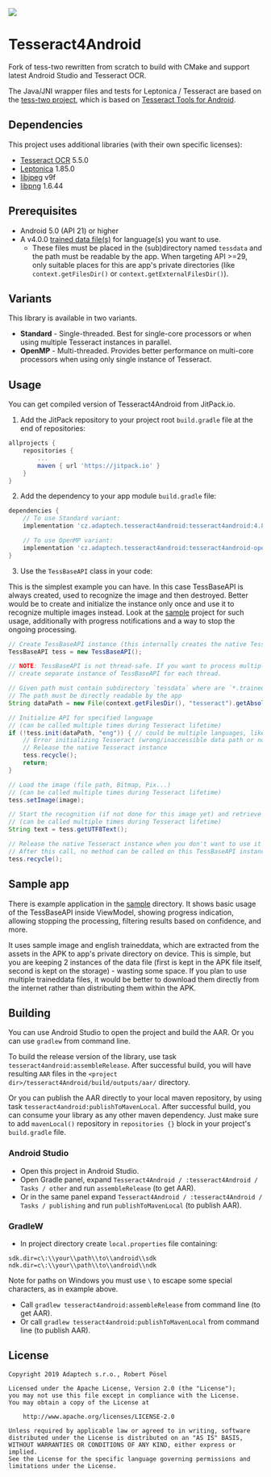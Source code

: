 [![](https://jitpack.io/v/cz.adaptech/tesseract4android.svg)](https://jitpack.io/#cz.adaptech/tesseract4android)

# Tesseract4Android

Fork of tess-two rewritten from scratch to build with CMake and support latest Android Studio and Tesseract OCR.

The Java/JNI wrapper files and tests for Leptonica / Tesseract are based on the [tess-two project][tess-two],
which is based on [Tesseract Tools for Android][tesseract-android-tools].

## Dependencies

This project uses additional libraries (with their own specific licenses):

 - [Tesseract OCR][tesseract-ocr] 5.5.0
 - [Leptonica][leptonica] 1.85.0
 - [libjpeg][jpeg] v9f
 - [libpng][png] 1.6.44

## Prerequisites

 - Android 5.0 (API 21) or higher
 - A v4.0.0 [trained data file(s)][tessdata] for language(s) you want to use.
   - These files must be placed in the (sub)directory named `tessdata` and the path must be readable
by the app. When targeting API >=29, only suitable places for this are app's private directories
(like `context.getFilesDir()` or `context.getExternalFilesDir()`).

## Variants

This library is available in two variants.

 - **Standard** - Single-threaded. Best for single-core processors or when using multiple Tesseract
instances in parallel.
 - **OpenMP** - Multi-threaded. Provides better performance on multi-core processors when using only
single instance of Tesseract.

## Usage

You can get compiled version of Tesseract4Android from JitPack.io.

1. Add the JitPack repository to your project root `build.gradle` file at the end of repositories:

```gradle
allprojects {
    repositories {
        ...
        maven { url 'https://jitpack.io' }
    }
}
```

2. Add the dependency to your app module `build.gradle` file:

```gradle
dependencies {
    // To use Standard variant:
    implementation 'cz.adaptech.tesseract4android:tesseract4android:4.8.0'

    // To use OpenMP variant:
    implementation 'cz.adaptech.tesseract4android:tesseract4android-openmp:4.8.0'
}
```

3. Use the `TessBaseAPI` class in your code:

This is the simplest example you can have. In this case TessBaseAPI is always created, used to recognize the image and then destroyed.
Better would be to create and initialize the instance only once and use it to recognize multiple images instead. Look at the [sample](/sample)
project for such usage, additionally with progress notifications and a way to stop the ongoing processing.

```java
// Create TessBaseAPI instance (this internally creates the native Tesseract instance)
TessBaseAPI tess = new TessBaseAPI();

// NOTE: TessBaseAPI is not thread-safe. If you want to process multiple images in parallel,
// create separate instance of TessBaseAPI for each thread.

// Given path must contain subdirectory `tessdata` where are `*.traineddata` language files
// The path must be directly readable by the app
String dataPath = new File(context.getFilesDir(), "tesseract").getAbsolutePath();

// Initialize API for specified language
// (can be called multiple times during Tesseract lifetime)
if (!tess.init(dataPath, "eng")) { // could be multiple languages, like "eng+deu+fra"
    // Error initializing Tesseract (wrong/inaccessible data path or not existing language file(s))
    // Release the native Tesseract instance
    tess.recycle();
    return;
}

// Load the image (file path, Bitmap, Pix...)
// (can be called multiple times during Tesseract lifetime)
tess.setImage(image);

// Start the recognition (if not done for this image yet) and retrieve the result
// (can be called multiple times during Tesseract lifetime)
String text = tess.getUTF8Text();

// Release the native Tesseract instance when you don't want to use it anymore
// After this call, no method can be called on this TessBaseAPI instance
tess.recycle();
```

## Sample app

There is example application in the [sample](/sample) directory. It shows basic usage of the TessBaseAPI
inside ViewModel, showing progress indication, allowing stopping the processing, filtering results
based on confidence, and more.

It uses sample image and english traineddata, which are extracted from the assets in the APK
to app's private directory on device. This is simple, but you are keeping 2 instances of the data
file (first is kept in the APK file itself, second is kept on the storage) - wasting some space.
If you plan to use multiple traineddata files, it would be better to download them directly from
the internet rather than distributing them within the APK.

## Building

You can use Android Studio to open the project and build the AAR. Or you can use `gradlew` from command line.

To build the release version of the library, use task `tesseract4android:assembleRelease`.
After successful build, you will have resulting `AAR` files in the `<project dir>/tesseract4Android/build/outputs/aar/` directory.

Or you can publish the AAR directly to your local maven repository, by using task `tesseract4android:publishToMavenLocal`.
After successful build, you can consume your library as any other maven dependency. Just make sure
to add `mavenLocal()` repository in `repositories {}` block in your project's `build.gradle` file. 

### Android Studio

 - Open this project in Android Studio.
 - Open Gradle panel, expand `Tesseract4Android / :tesseract4Android / Tasks / other` and run `assembleRelease` (to get AAR).
 - Or in the same panel expand `Tesseract4Android / :tesseract4Android / Tasks / publishing` and run `publishToMavenLocal` (to publish AAR).

### GradleW

 - In project directory create `local.properties` file containing:

```properties
sdk.dir=c\:\\your\\path\\to\\android\\sdk
ndk.dir=c\:\\your\\path\\to\\android\\ndk
```

   Note for paths on Windows you must use `\` to escape some special characters, as in example above.

 - Call `gradlew tesseract4android:assembleRelease` from command line (to get AAR).
 - Or call `gradlew tesseract4android:publishToMavenLocal` from command line (to publish AAR).

## License

    Copyright 2019 Adaptech s.r.o., Robert Pösel

    Licensed under the Apache License, Version 2.0 (the "License");
    you may not use this file except in compliance with the License.
    You may obtain a copy of the License at

        http://www.apache.org/licenses/LICENSE-2.0

    Unless required by applicable law or agreed to in writing, software
    distributed under the License is distributed on an "AS IS" BASIS,
    WITHOUT WARRANTIES OR CONDITIONS OF ANY KIND, either express or implied.
    See the License for the specific language governing permissions and
    limitations under the License.


[tess-two]: https://github.com/rmtheis/tess-two
[tesseract-android-tools]: https://github.com/alanv/tesseract-android-tools
[tesseract-ocr]: https://github.com/tesseract-ocr/tesseract
[leptonica]: https://github.com/DanBloomberg/leptonica
[jpeg]: http://libjpeg.sourceforge.net/
[png]: http://www.libpng.org/pub/png/libpng.html
[tessdata]: https://github.com/tesseract-ocr/tessdata/tree/4.0.0
